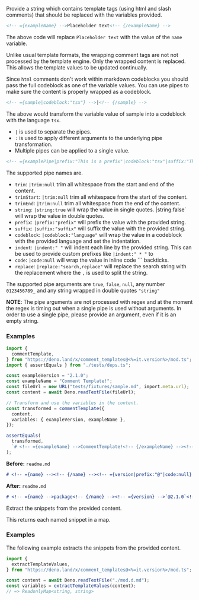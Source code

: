 <!-- @{modCommentTemplate} -->

Provide a string which contains template tags (using html and slash comments) that should be replaced with the variables provided.

```md
<!-- ={exampleName} -->Placeholder text<!-- {/exampleName} -->
```

The above code will replace `Placeholder text` with the value of the `name` variable.

Unlike usual template formats, the wrapping comment tags are not not processed by the template engine. Only the wrapped content is replaced. This allows the template values to be updated continually.

Since `html` comments don't work within markdown codeblocks you should pass the full codeblock as one of the variable values. You can use pipes to make sure the content is properly wrapped as a codeblock.

```md
<!-- ={sample|codeblock:"tsx"} -->|<!-- {/sample} -->
```

The above would transform the variable value of sample into a codeblock with the language `tsx`.

- `|` is used to separate the pipes.
- `:` is used to apply different arguments to the underlying pipe transformation.
- Multiple pipes can be applied to a single value.

```md
<!-- ={examplePipe|prefix:"This is a prefix"|codeblock:"tsx"|suffix:"This is a suffix"} --><!-- {/examplePipe} -->
```

The supported pipe names are.

- `trim`: `|trim:null` trim all whitespace from the start and end of the content.
- `trimStart`: `|trim:null` trim all whitespace from the start of the content.
- `trimEnd`: `|trim:null` trim all whitespace from the end of the content.
- `string`: `|string:true` will wrap the value in single quotes. |string:false` will wrap the value in double quotes.
- `prefix`: `|prefix:"prefix"` will prefix the value with the provided string.
- `suffix`: `|suffix:"suffix"` will suffix the value with the provided string.
- `codeblock`: `|codeblock:"language"` will wrap the value in a codeblock with the provided language and set the indentation.
- `indent`: `|indent:" "` will indent each line by the provided string. This can be used to provide custom prefixes like `|indent:" * "` to
- `code`: `|code:null` will wrap the value in inline code `\`` backticks.
- `replace`: `|replace:"search,replace"` will replace the search string with the replacement where the `,` is used to split the string.

The supported pipe arguments are `true`, `false`, `null`, any number `0123456789_` and any string wrapped in double quotes `"string"`

**NOTE**: The pipe arguments are not processed with regex and at the moment the regex is timing out when a single pipe is used without arguments. In order to use a single pipe, please provide an argument, even if it is an empty string.

### Examples

```ts
import {
  commentTemplate,
} from "https://deno.land/x/comment_templates@<%=it.version%>/mod.ts";
import { assertEquals } from "./tests/deps.ts";

const exampleVersion = "2.1.0";
const exampleName = "Comment Template!";
const fileUrl = new URL("tests/fixtures/sample.md", import.meta.url);
const content = await Deno.readTextFile(fileUrl);

// Transform and use the variables in the content.
const transformed = commentTemplate({
  content,
  variables: { exampleVersion, exampleName },
});

assertEquals(
  transformed,
  `# <!-- ={exampleName} -->CommentTemplate!<!-- {/exampleName} --><!-- ={exampleVersion|prefix:"@"|code:null} -->\`@2.1.0\`<!-- {/exampleVersion} -->\n`,
);
```

**Before:** `readme.md`

```md
# <!-- ={name} --><!-- {/name} --><!-- ={version|prefix:"@"|code:null} --><!-- {/version} -->
```

**After:** `readme.md`

```md
# <!-- ={name} -->package<!-- {/name} --><!-- ={version} -->`@2.1.0`<!-- {/version} -->
```

<!-- {/modCommentTemplate} -->

<!-- @{modExtractTemplateValues} -->

Extract the snippets from the provided content.

This returns each named snippet in a map.

### Examples

The following example extracts the snippets from the provided content.

```ts
import {
  extractTemplateValues,
} from "https://deno.land/x/comment_templates@<%=it.version%>/mod.ts";

const content = await Deno.readTextFile("./mod.d.md");
const variables = extractTemplateValues(content);
// => ReadonlyMap<string, string>
```

<!-- {/modExtractTemplateValues} -->
